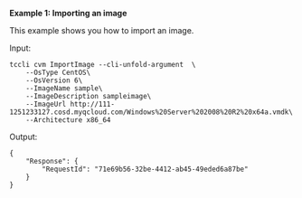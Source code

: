 **Example 1: Importing an image**

This example shows you how to import an image.

Input: 

```
tccli cvm ImportImage --cli-unfold-argument  \
    --OsType CentOS\
    --OsVersion 6\
    --ImageName sample\
    --ImageDescription sampleimage\
    --ImageUrl http://111-1251233127.cosd.myqcloud.com/Windows%20Server%202008%20R2%20x64a.vmdk\
    --Architecture x86_64
```

Output: 
```
{
    "Response": {
        "RequestId": "71e69b56-32be-4412-ab45-49eded6a87be"
    }
}
```

